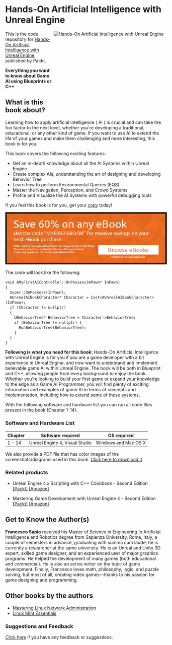 # Hands-On Artificial Intelligence with Unreal Engine

<a href="https://prod.packtpub.com/in/game-development/hands-artificial-intelligence-unreal-engine-4?utm_source=github&utm_medium=repository&utm_campaign=9781788835657"><img src="https://prod.packtpub.com/media/catalog/product/cache/e4d64343b1bc593f1c5348fe05efa4a6/b/0/b09594_mocku.png" alt="Hands-On Artificial Intelligence with Unreal Engine" height="256px" align="right"></a>

This is the code repository for [Hands-On Artificial Intelligence with Unreal Engine](https://prod.packtpub.com/in/game-development/hands-artificial-intelligence-unreal-engine-4?utm_source=github&utm_medium=repository&utm_campaign=9781788835657), published by Packt.

**Everything you want to know about Game AI using Blueprints or C++**

## What is this book about?
Learning how to apply artificial intelligence ( AI ) is crucial and can take the fun factor to the next level, whether you're developing a traditional, educational, or any other kind of game. If you want to use AI to extend the life of your games and make them challenging and more interesting, this book is for you.

This book covers the following exciting features:
* Get an in-depth knowledge about all the AI Systems within Unreal Engine
* Create complex AIs, understanding the art of designing and developing Behavior Tree
* Learn how to perform Environmental Queries (EQS)
* Master the Navigation, Perception, and Crowd Systems
* Profile and Visualize the AI Systems with powerful debugging tools

If you feel this book is for you, get your [copy](https://www.amazon.com/dp/1788835654) today!

<a href="https://www.packtpub.com/?utm_source=github&utm_medium=banner&utm_campaign=GitHubBanner"><img src="https://raw.githubusercontent.com/PacktPublishing/GitHub/master/GitHub.png" 
alt="https://www.packtpub.com/" border="5" /></a>

The code will look like the following:
```
void AMyFirstAIController::OnPossess(APawn* InPawn)
{
  Super::OnPossess(InPawn);
  AUnrealAIBookCharacter* Character = Cast<AUnrealAIBookCharacter>(InPawn);
  if (Character != nullptr)
  {
    UBehaviorTree* BehaviorTree = Character->BehaviorTree;
    if (BehaviorTree != nullptr) {
      RunBehaviorTree(BehaviorTree);
    }
  }
}
```

**Following is what you need for this book:**
Hands-On Artificial Intelligence with Unreal Engine is for you if you are a game developer with a bit experience in Unreal Engine, and now want to understand and implement believable game AI within Unreal Engine. The book will be both in Blueprint and C++, allowing people from every background to enjoy the book. Whether you're looking to build your first game or expand your knowledge to the edge as a Game AI Programmer, you will find plenty of exciting information and examples of game AI in terms of concepts and implementation, including how to extend some of these systems.

With the following software and hardware list you can run all code files present in the book (Chapter 1-14).

### Software and Hardware List

| Chapter  | Software required                   | OS required                        |
| -------- | ------------------------------------| -----------------------------------|
| 1 - 14   | Unreal Engine 4, Visual Studio      | Windows and Mac OS X               |

We also provide a PDF file that has color images of the screenshots/diagrams used in this book. [Click here to download it](https://www.packtpub.com/sites/default/files/downloads/9781788835657_ColorImages.pdf).

### Related products <Other books you may enjoy>
* Unreal Engine 4.x Scripting with C++ Cookbook - Second Edition [[Packt]](https://prod.packtpub.com/in/game-development/unreal-engine-4x-scripting-c-cookbook-second-edition?utm_source=github&utm_medium=repository&utm_campaign=9781789809503) [[Amazon]](https://www.amazon.com/dp/1789809509)

* Mastering Game Development with Unreal Engine 4 - Second Edition [[Packt]](https://prod.packtpub.com/in/game-development/mastering-game-development-unreal-engine-4-second-edition?utm_source=github&utm_medium=repository&utm_campaign=9781788991445) [[Amazon]](https://www.amazon.com/dp/1788991443)

## Get to Know the Author(s)
**Francesco Sapio**
received his Master of Science in Engineering in Artificial Intelligence and Robotics degree from Sapienza University, Rome, Italy, a couple of semesters in advance, graduating with summa cum laude; he is currently a researcher at the same university.
He is an Unreal and Unity 3D expert, skilled game designer, and an experienced user of major graphics programs. He helped the development of many games (both educational and commercial). He is also an active writer on the topic of game development.
Finally, Francesco loves math, philosophy, logic, and puzzle solving, but most of all, creating video games—thanks to his passion for game designing and programming.

## Other books by the authors
* [Mastering Linux Network Administration](https://www.packtpub.com/networking-and-servers/mastering-linux-network-administration?utm_source=github&utm_medium=repository&utm_campaign=9781784399597)
* [Linux Mint Essentials](https://www.packtpub.com/networking-and-servers/linux-mint-essentials?utm_source=github&utm_medium=repository&utm_campaign=9781782168157)

### Suggestions and Feedback
[Click here](https://docs.google.com/forms/d/e/1FAIpQLSdy7dATC6QmEL81FIUuymZ0Wy9vH1jHkvpY57OiMeKGqib_Ow/viewform) if you have any feedback or suggestions.
